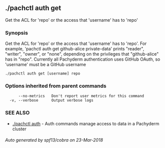 ## ./pachctl auth get

Get the ACL for 'repo' or the access that 'username' has to 'repo'

### Synopsis


Get the ACL for 'repo' or the access that 'username' has to 'repo'. For example, 'pachctl auth get github-alice private-data' prints "reader", "writer", "owner", or "none", depending on the privileges that "github-alice" has in "repo". Currently all Pachyderm authentication uses GitHub OAuth, so 'username' must be a GitHub username

```
./pachctl auth get [username] repo
```

### Options inherited from parent commands

```
      --no-metrics   Don't report user metrics for this command
  -v, --verbose      Output verbose logs
```

### SEE ALSO
* [./pachctl auth](./pachctl_auth.md)	 - Auth commands manage access to data in a Pachyderm cluster

###### Auto generated by spf13/cobra on 23-Mar-2018
